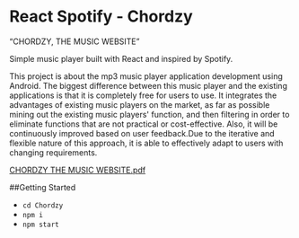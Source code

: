 # React Spotify - Chordzy

“CHORDZY, THE MUSIC WEBSITE”

Simple music player built with React and inspired by Spotify.

This project is about the mp3 music player application development using Android. The biggest difference between this music player and the existing applications is that it is completely free for users to use. It integrates the advantages of existing music players on the market, as far as possible mining out the existing music players' function, and then filtering in order to eliminate functions that are not practical or cost-effective. Also, it will be continuously improved based on user feedback.Due to the iterative and flexible nature of this approach, it is able to effectively adapt to users with changing requirements.

[CHORDZY THE MUSIC WEBSITE.pdf](https://github.com/SahanaSg1729/Chordzy/files/7075119/CHORDZY.THE.MUSIC.WEBSITE.pdf)

##Getting Started

- `cd Chordzy`
- `npm i`
- `npm start`



